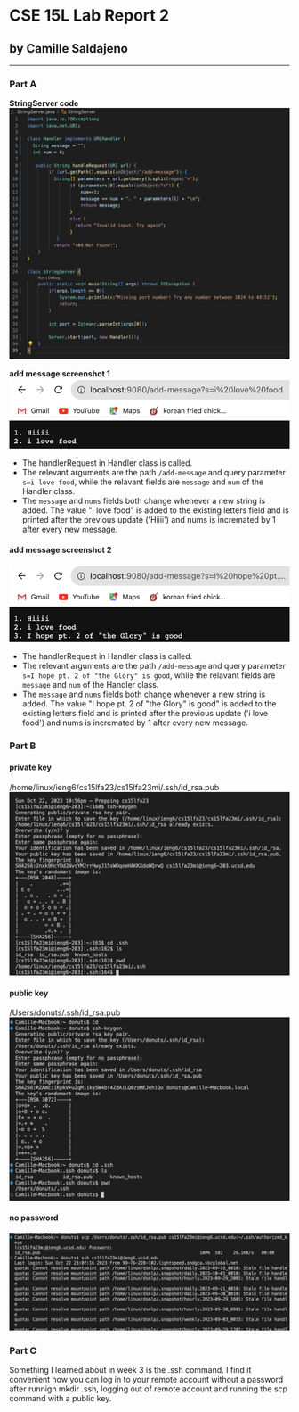 # CSE 15L Lab Report 2
## by Camille Saldajeno
___

### Part A
**StringServer code**
![Image](stringServerCode.png)

**add message screenshot 1**
![Image2](message1.png)

* The handlerRequest in Handler class is called.
* The relevant arguments are the path `/add-message` and query parameter `s=i love food`, while the relavant fields are `message` and `num` of the Handler class.
* The  `message` and `nums` fields both change whenever a new string is added. The value "i love food" is added to the existing letters field and is printed after the previous update ('Hiiii') and nums is incremated by 1 after every new message.


#### **add message screenshot 2**
![Image3](message2.png)
* The handlerRequest in Handler class is called.
* The relevant arguments are the path `/add-message` and query parameter `s=I hope pt. 2 of "the Glory" is good`, while the relavant fields are `message` and `num` of the Handler class.
* The  `message` and `nums` fields both change whenever a new string is added. The value "I hope pt. 2 of "the Glory" is good" is added to the existing letters field and is printed after the previous update ('i love food') and nums is incremated by 1 after every new message.

### Part B
#### **private key**
/home/linux/ieng6/cs15lfa23/cs15lfa23mi/.ssh/id_rsa.pub
![Image4](private_key.png)

#### **public key**
/Users/donuts/.ssh/id_rsa.pub
![Image5](public_key.png)

#### **no password**
![Image6](no_password.png)

### Part C
Something I learned about in week 3 is the .ssh command. I find it convenient how you can log in to your remote account without a password after runnign mkdir .ssh, logging out of remote account and running the scp command with a public key.
